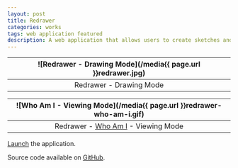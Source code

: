 ```yaml
---
layout: post
title: Redrawer
categories: works
tags: web application featured
description: A web application that allows users to create sketches and share creation processes.
---
```


![Redrawer - Drawing Mode](/media{{ page.url }}redrawer.jpg) |
:----------: |
Redrawer - Drawing Mode |

![Who Am I - Viewing Mode](/media{{ page.url }}redrawer-who-am-i.gif) |
:----------: |
Redrawer - [Who Am I](http://jackbdu.com/redrawer/drawings/?-L2IyGDdmE1TaYKE2Mq8) - Viewing Mode |

[Launch](http://jackbdu.com/redrawer) the application.

Source code available on [GitHub](https://github.com/JackBDu/redrawer).
